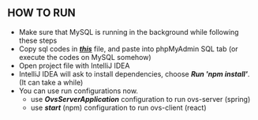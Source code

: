 ## HOW TO RUN

- Make sure that MySQL is running in the background while following these steps
- Copy sql codes in
  [***this***](https://github.com/CosmicDust19/online-voting-system/blob/master/ovs-database/addition/separately/schema.sql)
  file, and paste into phpMyAdmin SQL tab (or execute the codes on MySQL somehow)
- Open project file with IntelliJ IDEA
- IntelliJ IDEA will ask to install dependencies, choose ***Run 'npm install'***. (It can take a while)
- You can use run configurations now.
    - use ***OvsServerApplication*** configuration to run ovs-server (spring)
    - use ***start*** (npm) configuration to run ovs-client (react)